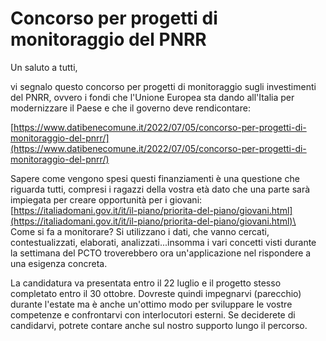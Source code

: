 # Concorso per progetti di monitoraggio del PNRR

Un saluto a tutti,

vi segnalo questo concorso per progetti di monitoraggio sugli investimenti del PNRR, ovvero i fondi che l'Unione Europea sta dando all'Italia per modernizzare il Paese e che il governo deve rendicontare:

[https://www.datibenecomune.it/2022/07/05/concorso-per-progetti-di-monitoraggio-del-pnrr/](https://www.datibenecomune.it/2022/07/05/concorso-per-progetti-di-monitoraggio-del-pnrr/)

Sapere come vengono spesi questi finanziamenti è una questione che riguarda tutti, compresi i ragazzi della vostra età dato che una parte sarà impiegata per creare opportunità per i giovani:\
[https://italiadomani.gov.it/it/il-piano/priorita-del-piano/giovani.html](https://italiadomani.gov.it/it/il-piano/priorita-del-piano/giovani.html)\
\
Come si fa a monitorare? Si utilizzano i dati, che vanno cercati, contestualizzati, elaborati, analizzati...insomma i vari concetti visti durante la settimana del PCTO troverebbero ora un'applicazione nel rispondere a una esigenza concreta.

La candidatura va presentata entro il 22 luglio e il progetto stesso completato entro il 30 ottobre. Dovreste quindi impegnarvi (parecchio) durante l'estate ma è anche un'ottimo modo per sviluppare le vostre competenze e confrontarvi con interlocutori esterni. Se deciderete di candidarvi, potrete contare anche sul nostro supporto lungo il percorso.&#x20;
